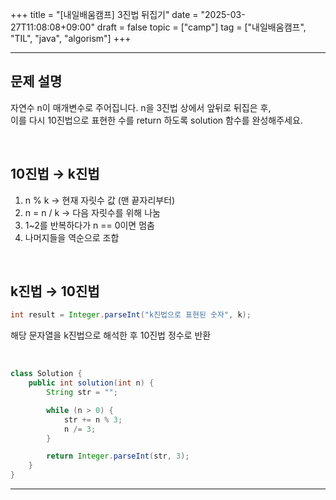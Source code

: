 +++
title = "[내일배움캠프] 3진법 뒤집기"
date = "2025-03-27T11:08:08+09:00"
draft = false
topic = ["camp"]
tag = ["내일배움캠프", "TIL", "java", "algorism"]
+++

---

## 문제 설명
자연수 n이 매개변수로 주어집니다. n을 3진법 상에서 앞뒤로 뒤집은 후,  
이를 다시 10진법으로 표현한 수를 return 하도록 solution 함수를 완성해주세요.  

<br>

## 10진법 → k진법
1. n % k → 현재 자릿수 값 (맨 끝자리부터)
2. n = n / k → 다음 자릿수를 위해 나눔
3. 1~2를 반복하다가 n == 0이면 멈춤
4. 나머지들을 역순으로 조합

<br>

## k진법 → 10진법
```java
int result = Integer.parseInt("k진법으로 표현된 숫자", k);
```
해당 문자열을 k진법으로 해석한 후 10진법 정수로 반환

<br>

```java
class Solution {
    public int solution(int n) {
        String str = "";

        while (n > 0) {
            str += n % 3;
            n /= 3;
        }

        return Integer.parseInt(str, 3);
    }
}
```

---